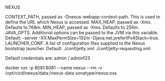 

NEXUS


CONTEXT_PATH, passed as -Dnexus-webapp-context-path. This is used to define the
URL which Nexus is accessed.
MAX_HEAP, passed as -Xmx. Defaults to 768m.
MIN_HEAP, passed as -Xms. Defaults to 256m.
JAVA_OPTS. Additional options can be passed to the JVM via this variable.
Default: -server -XX:MaxPermSize=192m -Djava.net.preferIPv4Stack=true.
LAUNCHER_CONF. A list of configuration files supplied to the
Nexus bootstrap launcher. Default: ./conf/jetty.xml ./conf/jetty-requestlog.xml




Default credentials are: admin / admin123

docker run -p 8081:8081 --name nexus --rm -v /opt/cicd/nexus/data:/nexus-data sonatype/nexus:oss
